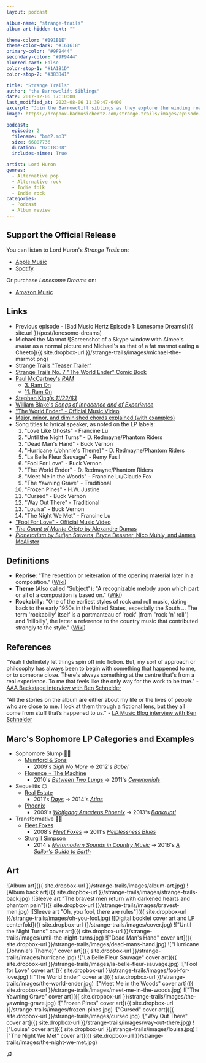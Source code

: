 ```yaml
---
layout: podcast

album-name: "strange-trails"
album-art-hidden-text: ""

theme-color: "#191B1E"
theme-color-dark: "#161618"
primary-color: "#9F9444"
secondary-color: "#9F9444"
blurred-card: False
color-stop-1: "#1A1B1D"
color-stop-2: "#383D41"

title: "Strange Trails"
author: "the Barrowclift Siblings"
date: 2017-12-06 17:10:00
last_modified_at: 2023-08-06 11:39:47-0400
excerpt: "Join the Barrowclift siblings as they explore the winding road of Lord Huron’s sophomore LP, “Strange Trails”."
image: https://dropbox.badmusichertz.com/strange-trails/images/episode-art.jpg

podcast:
  episode: 2
  filename: "bmh2.mp3"
  size: 66807736
  duration: "02:18:08"
  includes-aimee: True

artist: Lord Huron
genres:
  - Alternative pop
  - Alternative rock
  - Indie folk
  - Indie rock
categories:
  - Podcast
  - Album review
---
```


## Support the Official Release

You can listen to Lord Huron's *Strange Trails* on:

* [Apple Music](https://music.apple.com/us/album/strange-trails/962688212)
* [Spotify](https://open.spotify.com/album/3yoNZlqerJnsnMN5EDwwBS?si=9AyvoDQdQvyzLcIym-QSvg)

Or purchase *Lonesome Dreams* on:

* [Amazon Music](https://www.amazon.com/Strange-Trails-Lord-Huron/dp/B00TD5RSLW/ref=sr_1_1?crid=23T578N6BCFH8&keywords=Strange+trails&qid=1691261733&s=music&sprefix=strange+tra%2Cpopular%2C178&sr=1-1)

## Links

* Previous episode - [Bad Music Hertz Episode 1: Lonesome Dreams]({{ site.url }}/post/lonesome-dreams)
* Michael the Marmot ![Screenshot of a Skype window with Aimee's avatar as a normal picture and Michael's as that of a fat marmot eating a Cheeto]({{ site.dropbox-url }}/strange-trails/images/michael-the-marmot.png)
* [Strange Trails "Teaser Trailer"](https://www.youtube.com/watch?v=E-n6HR7lXLY)
* [Strange Trails No. 7 "The World Ender" Comic Book](https://www.merchbar.com/rock-alternative/lord-huron/lord-huron-strange-trails-comic-book)
* [Paul McCartney's *RAM*](https://itunes.apple.com/us/album/ram/id525824484)
	- [3. Ram On](https://www.youtube.com/watch?v=2Swl9Iqh6DQ)
	- [11. Ram On](https://www.youtube.com/watch?v=4Yv_Od1pPIE)
* [Stephen King's *11/22/63*](https://www.amazon.com/11-22-63-Stephen-King/dp/1501120603)
* [William Blake's *Songs of Innocence and of Experience*](https://en.wikipedia.org/wiki/Songs_of_Innocence_and_of_Experience)
* ["The World Ender" - Official Music Video](https://www.youtube.com/watch?v=-TGld4a5Mb4)
* [Major, minor, and diminished chords explained (with examples)](https://www.thoughtco.com/understanding-diminished-chords-2701092)
* Song titles to lyrical speaker, as noted on the LP labels:
	1. "Love Like Ghosts" - Francine Lu
	2. "Until the Night Turns" - D. Redmayne/Phantom Riders
	3. "Dead Man's Hand" - Buck Vernon
	4. "Hurricane (Johnnie's Theme)" - D. Redmayne/Phantom Riders
	5. "La Belle Fleur Sauvage" - Remy Fusil
	6. "Fool For Love" - Buck Vernon
	7. "The World Ender" - D. Redmayne/Phantom Riders
	8. "Meet Me in the Woods" - Francine Lu/Claude Fox
	9. "The Yawning Grave" - Traditional
	10. "Frozen Pines" - H.W. Justine
	11. "Cursed" - Buck Vernon
	12. "Way Out There" - Traditional
	13. "Louisa" - Buck Vernon
	14. "The Night We Met" - Francine Lu
* ["Fool For Love" - Official Music Video](https://www.youtube.com/watch?v=fl1FOuZnOAg)
* [*The Count of Monte Cristo* by Alexandre Dumas](https://www.amazon.com/dp/B00FMWDA8A/ref=dp-kindle-redirect?_encoding=UTF8&btkr=1)
* [*Planetarium* by Sufjan Stevens, Bryce Dessner, Nico Muhly, and James McAlister](https://itunes.apple.com/us/album/planetarium/id1214400194)

## Definitions

* __Reprise__: "The repetition or reiteration of the opening material later in a composition." ([Wiki](https://en.wikipedia.org/wiki/Reprise))
* __Theme__ (Also called "Subject"): "A recognizable melody upon which part or all of a composition is based on." ([Wiki](https://en.wikipedia.org/wiki/Subject_(music)))
* __Rockabilly__: "One of the earliest styles of rock and roll music, dating back to the early 1950s in the United States, especially the South ... The term 'rockabilly' itself is a portmanteau of 'rock' (from "rock 'n' roll") and 'hillbilly', the latter a reference to the country music that contributed strongly to the style." ([Wiki](https://en.wikipedia.org/wiki/Rockabilly))

## References

"Yeah I definitely let things spin off into fiction. But, my sort of approach or philosophy has always been to begin with something that happened to me, or to someone close. There's always something at the centre that's from a real experience. To me that feels like the only way for the work to be true." - [AAA Backstage interview with Ben Schneider](http://aaabackstage.com/interview-ben-schneider-lord-huron/)

"All the stories on the album are either about my life or the lives of people who are close to me. I look at them through a fictional lens, but they all come from stuff that’s happened to us." - [LA Music Blog interview with Ben Schneider](http://lamusicblog.com/2013/03/interview/ben-schneider-lord-huron/)

## Marc's Sophomore LP Categories and Examples

* Sophomore Slump 👎🏻
	- [Mumford & Sons](https://open.spotify.com/artist/3gd8FJtBJtkRxdfbTu19U2)
		* 2009's [*Sigh No More*](https://open.spotify.com/album/7GiLJfRPHARQrRJf01P2Tt) → 2012's [*Babel*](https://open.spotify.com/album/7rlmzEQPP4b6T6OhlnTdRn)
	- [Florence + The Machine](https://open.spotify.com/artist/1moxjboGR7GNWYIMWsRjgG)
		* 2010's [*Between Two Lungs*](https://open.spotify.com/album/1iA9sq6Ldnw1HP1YXpa8jh) → 2011's [*Ceremonials*](https://open.spotify.com/album/5DMgU1P55Su3EVXGvgID1p)
* Sequelitis 😐
	- [Real Estate](https://open.spotify.com/artist/41SQP16hv1TioVYqdckmxT)
		* 2011's [*Days*](https://open.spotify.com/album/7e6bDoD8VD0549bu69UTEF) → 2014's [*Atlas*](https://open.spotify.com/album/5k7WCAZPSbJYzjW5SCQ5sn)
	- [Phoenix](https://open.spotify.com/artist/1xU878Z1QtBldR7ru9owdU)
		* 2009's [*Wolfgang Amadeus Phoenix*](https://open.spotify.com/album/6YXmQrXOjJoMheJ2IA5NqK) → 2013's [*Bankrupt!*](https://open.spotify.com/album/6LWQbomcYVtk6GReV2ZXhC)
* Transformative 👍🏻
	- [Fleet Foxes](https://open.spotify.com/artist/4EVpmkEwrLYEg6jIsiPMIb)
		* 2008's [*Fleet Foxes*](https://open.spotify.com/album/6spTDEWQfiSsKjkR9NmuDX) → 2011's [*Helplessness Blues*](https://open.spotify.com/album/7LKzVm90JnhNMPF6qX21fS)
	- [Sturgill Simpson](https://open.spotify.com/artist/3vDpQbGnzRbRVirXlfQagB)
		* 2014's [*Metamodern Sounds in Country Music*](https://open.spotify.com/album/4makbOuLd5SUdyHMaNM1Ag) → 2016's [*A Sailor's Guide to Earth*](https://open.spotify.com/album/5I3UdCxtIh6hkQ7rMPUvA4)

## Art

![Album art]({{ site.dropbox-url }}/strange-trails/images/album-art.jpg)
![Album back art]({{ site.dropbox-url }}/strange-trails/images/strange-trails-back.jpg)
![Sleeve art "The bravest men return with darkened hearts and phantom pain"]({{ site.dropbox-url }}/strange-trails/images/bravest-men.jpg)
![Sleeve art "Oh, you fool, there are rules"]({{ site.dropbox-url }}/strange-trails/images/oh-you-fool.jpg)
![Digital booklet cover art and LP centerfold]({{ site.dropbox-url }}/strange-trails/images/cover.jpg)
!["Until the Night Turns" cover art]({{ site.dropbox-url }}/strange-trails/images/until-the-night-turns.jpg)
!["Dead Man's Hand" cover art]({{ site.dropbox-url }}/strange-trails/images/dead-mans-hand.jpg)
!["Hurricane (Johnnie's Theme)" cover art]({{ site.dropbox-url }}/strange-trails/images/hurricane.jpg)
!["La Belle Fleur Sauvage" cover art]({{ site.dropbox-url }}/strange-trails/images/la-belle-fleur-sauvage.jpg)
!["Fool for Love" cover art]({{ site.dropbox-url }}/strange-trails/images/fool-for-love.jpg)
!["The World Ender" cover art]({{ site.dropbox-url }}/strange-trails/images/the-world-ender.jpg)
!["Meet Me in the Woods" cover art]({{ site.dropbox-url }}/strange-trails/images/meet-me-in-the-woods.jpg)
!["The Yawning Grave" cover art]({{ site.dropbox-url }}/strange-trails/images/the-yawning-grave.jpg)
!["Frozen Pines" cover art]({{ site.dropbox-url }}/strange-trails/images/frozen-pines.jpg)
!["Cursed" cover art]({{ site.dropbox-url }}/strange-trails/images/cursed.jpg)
!["Way Out There" cover art]({{ site.dropbox-url }}/strange-trails/images/way-out-there.jpg)
!["Louisa" cover art]({{ site.dropbox-url }}/strange-trails/images/louisa.jpg)
!["The Night We Met" cover art]({{ site.dropbox-url }}/strange-trails/images/the-night-we-met.jpg)

♫︎